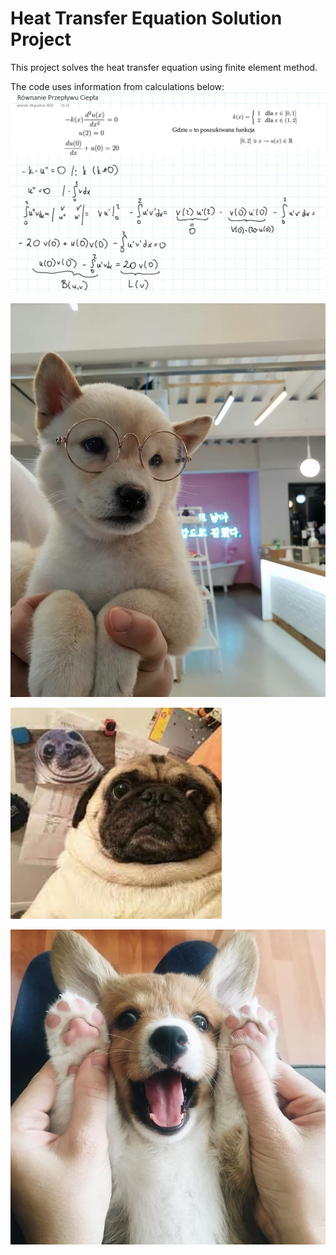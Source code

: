 # Heat Transfer Equation Solution Project

This project solves the heat transfer equation using finite element method.

 The code uses information from calculations below:![solution](images/solution.jpg)

![solution](images\1.jpg)

<img src="images\2.jpg" alt="solution" style="zoom:150%;" />

![solution](images\3.jpg)